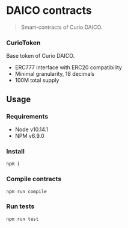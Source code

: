 # DAICO contracts

> Smart-contracts of Curio DAICO.

### CurioToken

Base token of Curio DAICO.

- ERC777 interface with ERC20 compatibility
- Minimal granularity, 18 decimals
- 100M total supply

## Usage

### Requirements  

- Node v10.14.1
- NPM v6.9.0

### Install

```
npm i
```

### Compile contracts

```
npm run compile
```

### Run tests

```
npm run test
```
